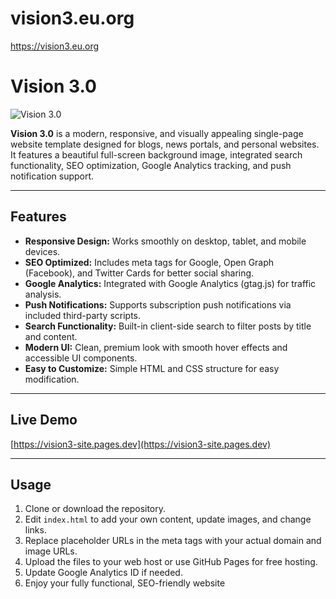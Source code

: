 # vision3.eu.org
https://vision3.eu.org
# Vision 3.0

![Vision 3.0](https://vision3.eu.org/path-to-image.jpg)

**Vision 3.0** is a modern, responsive, and visually appealing single-page website template designed for blogs, news portals, and personal websites. It features a beautiful full-screen background image, integrated search functionality, SEO optimization, Google Analytics tracking, and push notification support.

---

## Features

- **Responsive Design:** Works smoothly on desktop, tablet, and mobile devices.
- **SEO Optimized:** Includes meta tags for Google, Open Graph (Facebook), and Twitter Cards for better social sharing.
- **Google Analytics:** Integrated with Google Analytics (gtag.js) for traffic analysis.
- **Push Notifications:** Supports subscription push notifications via included third-party scripts.
- **Search Functionality:** Built-in client-side search to filter posts by title and content.
- **Modern UI:** Clean, premium look with smooth hover effects and accessible UI components.
- **Easy to Customize:** Simple HTML and CSS structure for easy modification.

---

## Live Demo

[https://vision3-site.pages.dev](https://vision3-site.pages.dev)

---

## Usage

1. Clone or download the repository.
2. Edit `index.html` to add your own content, update images, and change links.
3. Replace placeholder URLs in the meta tags with your actual domain and image URLs.
4. Upload the files to your web host or use GitHub Pages for free hosting.
5. Update Google Analytics ID if needed.
6. Enjoy your fully functional, SEO-friendly website
